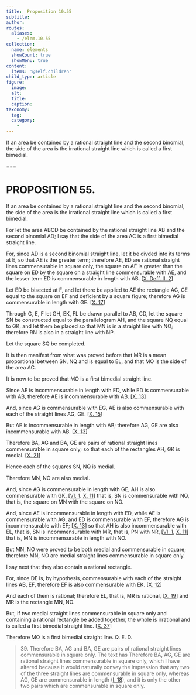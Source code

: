 ```yaml
---
title:  Proposition 10.55
subtitle: 
author:
routes:
  aliases:
    - /elem.10.55
collection:
  name: elements
  showCount: true
  showMenu: true
content:
  items: '@self.children'
child_type: article
figure:
  image:
  alt:
  title:
  caption:
taxonomy:
  tag:
  category:
    - 
---
```


<p>
       <hi rend="ital">If an area be contained by a rational straight line and the second binomial, the <quote>side</quote>
 of the area is the irrational straight line which is called a first bimedial.</hi>
      </p>

===

<h1>PROPOSITION 55.</h1>
<p>
       <span class="ital">If an area be contained by a rational straight line and the second binomial, the <quote>side</quote>
 of the area is the irrational straight line which is called a first bimedial.</span>
      </p>

<p>For let the area <span class="ital">ABCD</span> be contained by the rational <lb n="5"/>straight line <span class="ital">AB</span> and the second binomial <span class="ital">AD</span>; I say that the <quote>side</quote>
 of the area <span class="ital">AC</span> is a first bimedial straight line. </p>

<p>For, since <span class="ital">AD</span> is a second binomial straight line, let it be divded into its terms at <span class="ital">E</span>, so that <span class="ital">AE</span> is the greater term; <lb n="10"/>therefore <span class="ital">AE</span>, <span class="ital">ED</span> are rational straight lines commensurable in square only, the square on <span class="ital">AE</span> is greater than the square on <span class="ital">ED</span> by the square on a straight line commensurable with <span class="ital">AE</span>, and the lesser term <span class="ital">ED</span> is commensurable in length with <span class="ital">AB</span>. [<a href="/elem.10.def.2.2">X. Deff. II. 2</a>] <lb n="15"/></p>

<p>Let <span class="ital">ED</span> be bisected at <span class="ital">F</span>, <pb n="121"/>and let there be applied to <span class="ital">AE</span> the rectangle <span class="ital">AG</span>, <span class="ital">GE</span> equal to the square on <span class="ital">EF</span> and deficient by a square figure; therefore <span class="ital">AG</span> is commensurable in length with <span class="ital">GE</span>. [<a href="/elem.10.17">X. 17</a>] </p>

<p>Through <span class="ital">G</span>, <span class="ital">E</span>, <span class="ital">F</span> let <span class="ital">GH</span>, <span class="ital">EK</span>, <span class="ital">FL</span> be drawn parallel to <lb n="20"/><span class="ital">AB</span>, <span class="ital">CD</span>, let the square <span class="ital">SN</span> be constructed equal to the parallelogram <span class="ital">AH</span>, and the square <span class="ital">NQ</span> equal to <span class="ital">GK</span>, and let them be placed so that <span class="ital">MN</span> is in a straight line with <span class="ital">NO</span>; <lb n="25"/>therefore <span class="ital">RN</span> is also in a straight line with <span class="ital">NP</span>. 
      </p>

<p>Let the square <span class="ital">SQ</span> be completed. </p>

<p>It is then manifest from what was proved before that <span class="ital">MR</span> is a mean proportional between <span class="ital">SN</span>, <span class="ital">NQ</span> and is equal to <span class="ital">EL</span>, and that <span class="ital">MO</span> is the <quote>side</quote>
 of the area <span class="ital">AC</span>. <lb n="30"/></p>

<p>It is now to be proved that <span class="ital">MO</span> is a first bimedial straight line. </p>

<p>Since <span class="ital">AE</span> is incommensurable in length with <span class="ital">ED</span>, while <span class="ital">ED</span> is commensurable with <span class="ital">AB</span>, therefore <span class="ital">AE</span> is incommensurable with <span class="ital">AB</span>. [<a href="/elem.10.13">X. 13</a>] </p>

<p>And, since <span class="ital">AG</span> is commensurable with <span class="ital">EG</span>, <lb n="35"/><span class="ital">AE</span> is also commensurable with each of the straight lines <span class="ital">AG</span>, <span class="ital">GE</span>. [<a href="/elem.10.15">X. 15</a>] </p>

<p>But <span class="ital">AE</span> is incommensurable in length with <span class="ital">AB</span>; therefore <span class="ital">AG</span>, <span class="ital">GE</span> are also incommensurable with <span class="ital">AB</span>. [<a href="/elem.10.13">X. 13</a>] </p>

<p>Therefore <span class="ital">BA</span>, <span class="ital">AG</span> and <span class="ital">BA</span>, <span class="ital">GE</span> are pairs of rational <lb n="40"/>straight lines commensurable in square only; so that each of the rectangles <span class="ital">AH</span>, <span class="ital">GK</span> is medial. [<a href="/elem.10.21">X. 21</a>] </p>

<p>Hence each of the squares <span class="ital">SN</span>, <span class="ital">NQ</span> is medial. </p>

<p>Therefore <span class="ital">MN</span>, <span class="ital">NO</span> are also medial. </p>

<p>And, since <span class="ital">AG</span> is commensurable in length with <span class="ital">GE</span>, <lb n="45"/><span class="ital">AH</span> is also commensurable with <span class="ital">GK</span>, [<a href="/elem.6.1">VI. 1</a>. <a href="/elem.10.11">X. 11</a>] that is, <span class="ital">SN</span> is commensurable with <span class="ital">NQ</span>, that is, the square on <span class="ital">MN</span> with the square on <span class="ital">NO</span>. <pb n="122"/></p>

<p>And, since <span class="ital">AE</span> is incommensurable in length with <span class="ital">ED</span>, while <span class="ital">AE</span> is commensurable with <span class="ital">AG</span>, <lb n="50"/>and <span class="ital">ED</span> is commensurable with <span class="ital">EF</span>, therefore <span class="ital">AG</span> is incommensurable with <span class="ital">EF</span>; [<a href="/elem.10.13">X. 13</a>] so that <span class="ital">AH</span> is also incommensurable with <span class="ital">EL</span>, that is, <span class="ital">SN</span> is incommensurable with <span class="ital">MR</span>, that is, <span class="ital">PN</span> with <span class="ital">NR</span>, [<a href="/elem.6.1">VI. 1</a>, <a href="/elem.10.11">X. 11</a>] <lb n="55"/>that is, <span class="ital">MN</span> is incommensurable in length with <span class="ital">NO</span>. </p>

<p>But <span class="ital">MN</span>, <span class="ital">NO</span> were proved to be both medial and commensurable in square; therefore <span class="ital">MN</span>, <span class="ital">NO</span> are medial straight lines commensurable in square only. <lb n="60"/></p>

<p>I say next that they also contain a rational rectangle. </p>

<p>For, since <span class="ital">DE</span> is, by hypothesis, commensurable with each of the straight lines <span class="ital">AB</span>, <span class="ital">EF</span>, therefore <span class="ital">EF</span> is also commensurable with <span class="ital">EK</span>. [<a href="/elem.10.12">X. 12</a>] </p>

<p>And each of them is rational; <lb n="65"/>therefore <span class="ital">EL</span>, that is, <span class="ital">MR</span> is rational, [<a href="/elem.10.19">X. 19</a>] and <span class="ital">MR</span> is the rectangle <span class="ital">MN</span>, <span class="ital">NO</span>. </p>

<p>But, if two medial straight lines commensurable in square only and containing a rational rectangle be added together, the whole is irrational and is called a first bimedial straight line. [<a href="/elem.10.37">X. 37</a>] <lb n="70"/></p>

<p>Therefore <span class="ital">MO</span> is a first bimedial straight line. Q. E. D.
<blockquote n="39" class="crit" place="unspecified" anchored="yes">39. <lemma from="ROOT" to="DITTO">Therefore <span class="ital">BA</span>, <span class="ital">AG</span> and <span class="ital">BA</span>, <span class="ital">GE</span> are pairs of rational straight lines commensurable in square only.</lemma> The text has <quote>Therefore <span class="ital">BA</span>, <span class="ital">AG</span>, <span class="ital">GE</span> are rational straight lines commensurable in square only,</quote>
 which I have altered because it would naturally convey the impression that <span class="ital">any two</span> of the three straight lines are commensurable in square only, whereas <span class="ital">AG</span>, <span class="ital">GE</span> are commensurable in length (<a href="/elem.1.18">I. 18</a>), and it is only the other two pairs which are commensurable in square only.</blockquote></p>
